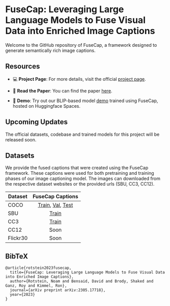 # FuseCap: Leveraging Large Language Models to Fuse Visual Data into Enriched Image Captions

Welcome to the GitHub repository of FuseCap, a framework designed to generate semantically rich image captions.

## Resources

- 💻 **Project Page**: For more details, visit the official [project page](https://rotsteinnoam.github.io/FuseCap/).

- 📝 **Read the Paper**: You can find the paper [here](https://arxiv.org/abs/2305.17718).
    
- 🚀 **Demo**: Try out our BLIP-based model [demo](https://huggingface.co/spaces/noamrot/FuseCap) trained using FuseCap, hosted on Huggingface Spaces.

## Upcoming Updates

The official datasets, codebase and trained models for this project will be released soon.


##  Datasets
We provide the fused captions that were created using the FuseCap framework.
These captions were used for both pretraining and training phases of our image captioning model. 
The images can downloaded from the respective dataset websites or the provided urls (SBU, CC3, CC12).

Dataset | FuseCap Captions
--- | :---:
COCO | <a href="https://technionmail-my.sharepoint.com/personal/snoamr_campus_technion_ac_il/_layouts/15/download.aspx?UniqueId=28819a77%2D24aa%2D46b8%2Dba21%2D133522a0f081">Train</a>, <a href="https://technionmail-my.sharepoint.com/personal/snoamr_campus_technion_ac_il/_layouts/15/download.aspx?SourceUrl=%2Fpersonal%2Fsnoamr%5Fcampus%5Ftechnion%5Fac%5Fil%2FDocuments%2Ffusecap%5Fdatasets%2Fcoco%5Fkarpathy%5Fval%2Ejson">Val</a>, <a href="https://technionmail-my.sharepoint.com/personal/snoamr_campus_technion_ac_il/_layouts/15/download.aspx?SourceUrl=%2Fpersonal%2Fsnoamr%5Fcampus%5Ftechnion%5Fac%5Fil%2FDocuments%2Ffusecap%5Fdatasets%2Fcoco%5Fkarpathy%5Ftest%2Ejson">Test</a>
SBU | <a href="https://technionmail-my.sharepoint.com/personal/snoamr_campus_technion_ac_il/_layouts/15/download.aspx?SourceUrl=%2Fpersonal%2Fsnoamr%5Fcampus%5Ftechnion%5Fac%5Fil%2FDocuments%2Ffusecap%5Fdatasets%2FSBU%5FFuseCap%2Ejson">Train</a>
CC3 | <a href="https://technionmail-my.sharepoint.com/personal/snoamr_campus_technion_ac_il/Documents/fusecap_datasets/CC3_FuseCap.json">Train</a>
CC12 | Soon
Flickr30 | Soon

## BibTeX

```
@article{rotstein2023fusecap,
  title={FuseCap: Leveraging Large Language Models to Fuse Visual Data into Enriched Image Captions},
  author={Rotstein, Noam and Bensaid, David and Brody, Shaked and Ganz, Roy and Kimmel, Ron},
  journal={arXiv preprint arXiv:2305.17718},
  year={2023}
}
```

